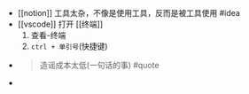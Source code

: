 - [[notion]] 工具太杂，不像是使用工具，反而是被工具使用 #idea
- [[vscode]] 打开 [[终端]]  
  1. 查看-终端
  2. `ctrl + 单引号`(快捷键)
- >造谣成本太低(一句话的事) #quote
-